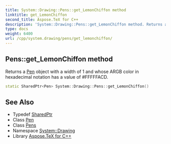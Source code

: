 ```yaml
---
title: System::Drawing::Pens::get_LemonChiffon method
linktitle: get_LemonChiffon
second_title: Aspose.TeX for C++
description: 'System::Drawing::Pens::get_LemonChiffon method. Returns a Pen object with a width of 1 and whose ARGB color in hexadecimal notation has a value of #FFFFFACD in C++.'
type: docs
weight: 6400
url: /cpp/system.drawing/pens/get_lemonchiffon/
---
```

## Pens::get_LemonChiffon method


Returns a [Pen](../../pen/) object with a width of 1 and whose ARGB color in hexadecimal notation has a value of #FFFFFACD.

```cpp
static SharedPtr<Pen> System::Drawing::Pens::get_LemonChiffon()
```

## See Also

* Typedef [SharedPtr](../../../system/sharedptr/)
* Class [Pen](../../pen/)
* Class [Pens](../)
* Namespace [System::Drawing](../../)
* Library [Aspose.TeX for C++](../../../)

